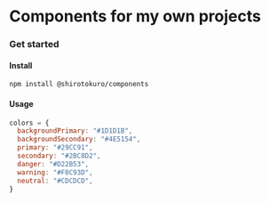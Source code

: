 # Components for my own projects

### Get started

#### Install

`
npm install @shirotokuro/components
`

#### Usage

```javascript
colors = {
  backgroundPrimary: "#1D1D1B",
  backgroundSecondary: "#4E5154",
  primary: "#29CC91",
  secondary: "#2BC8D2",
  danger: "#D22B53",
  warning: "#F0C93D",
  neutral: "#CDCDCD",
}
```

